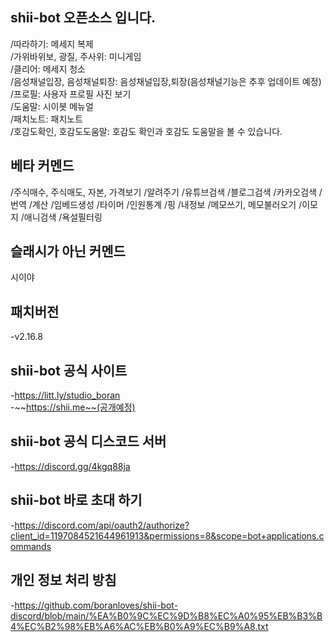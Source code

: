 ## shii-bot 오픈소스 입니다.

/따라하기: 메세지 복제                            
/가위바위보, 광질, 주사위: 미니게임                            
/클리어: 메세지 청소                            
/음성채널입장, 음성채널퇴장: 음성채널입장,퇴장(음성채널기능은 추후 업데이트 예정)                            
/프로필: 사용자 프로필 사진 보기                                                     
/도움말: 시이봇 메뉴얼                            
/패치노트: 패치노트                            
/호감도확인, 호감도도움말: 호감도 확인과 호감도 도움말을 볼 수 있습니다.                            

## 베타 커멘드

/주식매수, 주식매도, 자본, 가격보기
/알려주기
/유튜브검색
/블로그검색
/카카오검색
/번역
/계산
/임베드생성 
/타이머
/인원통계
/핑
/내정보
/메모쓰기, 메모불러오기
/이모지
/애니검색
/욕설필터링

## 슬래시가 아닌 커멘드
시이야

## 패치버전
-v2.16.8                          

## shii-bot 공식 사이트
-https://litt.ly/studio_boran                           
-~~https://shii.me~~(공개예정)

## shii-bot 공식 디스코드 서버
-https://discord.gg/4kgq88ja                            

## shii-bot 바로 초대 하기
-https://discord.com/api/oauth2/authorize?client_id=1197084521644961913&permissions=8&scope=bot+applications.commands                            

## 개인 정보 처리 방침
-https://github.com/boranloves/shii-bot-discord/blob/main/%EA%B0%9C%EC%9D%B8%EC%A0%95%EB%B3%B4%EC%B2%98%EB%A6%AC%EB%B0%A9%EC%B9%A8.txt
